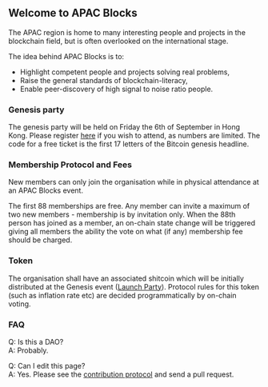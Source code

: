 ## Welcome to APAC Blocks

The APAC region is home to many interesting people and projects in the blockchain field, but is often overlooked on the international stage.

The idea behind APAC Blocks is to:
- Highlight competent people and projects solving real problems,
- Raise the general standards of blockchain-literacy,
- Enable peer-discovery of high signal to noise ratio people.

### Genesis party
The genesis party will be held on Friday the 6th of September in Hong Kong.
Please register [here](https://www.eventbrite.com/e/apac-blockchain-association-launch-party-tickets-70731219983) if you wish to attend, as numbers are limited. The code for a free ticket is the first 17 letters of the Bitcoin genesis headline.

### Membership Protocol and Fees

New members can only join the organisation while in physical attendance at an APAC Blocks event.

The first 88 memberships are free. Any member can invite a maximum of two new members - membership is by invitation only. When the 88th person has joined as a member, an on-chain state change will be triggered giving all members the ability the vote on what (if any) membership fee should be charged. 

### Token

The organisation shall have an associated shitcoin which will be initially distributed at the Genesis event ([Launch Party](https://www.eventbrite.com/e/apac-blockchain-association-launch-party-tickets-70731219983)). Protocol rules for this token (such as inflation rate etc) are decided programmatically by on-chain voting.

### FAQ

Q: Is this a DAO?   
A: Probably.

Q: Can I edit this page?   
A: Yes. Please see the [contribution protocol](http://socialarchitecture.science/c4/) and send a pull request.
